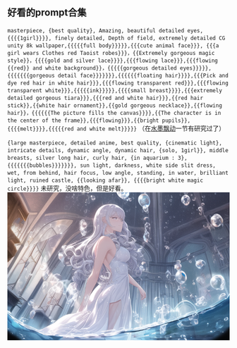 ## 好看的prompt合集

`masterpiece, {best quality}, Amazing, beautiful detailed eyes,{{{{1girl}}}}, finely detailed, Depth of field, extremely detailed CG unity 8k wallpaper,{{{{{full body}}}}},{{{cute animal face}}}, {{{a girl wears Clothes red Taoist robes}}}，{{Extremely gorgeous magic style}}，{{{{gold and silver lace}}}},{{{flowing lace}}},{{{flowing {{red}} and white background}}，{{{{{gorgeous detailed eyes}}}}},{{{{{{{gorgeous detail face}}}}}}},{{{{{{floating hair}}}},{{{Pick and dye red hair in white hair}}},{{{flowing transparent red}}},{{{flowing transparent white}}},{{{{{ink}}}}},{{{{small breast}}}},{{{extremely detailed gorgeous tiara}}},{{{red and white hair}}},{{red hair stick}},{{white hair ornament}},{{gold gorgeous necklace}},{{flowing hair}}，{{{{{{The picture fills the canvas}}}},{{The character is in the center of the frame}},{{{flowing}}},{{bright pupils}},{{{{melt}}}},{{{{{red and white melt}}}}}` （在[水墨飘动](novel-ai/ink-dye-flow.md)一节有研究过了）

`{large masterpiece, detailed anime, best quality, {cinematic light}, intricate details, dynamic angle, dynamic hair, {solo, 1girl}}, middle breasts, silver long hair, curly hair, {in aquarium : 3}, {{{{{{{bubbles}}}}}}}, sun light, darkness, white side slit dress, wet, from behind, hair focus, low angle, standing, in water, brilliant light, ruined castle, {{looking afar}}, {{{{bright white magic circle}}}}`  未研究，没啥特色，但是好看。
![image](pic_stoarge/NovelAi%20pic/%7Blarge%20masterpiece,%20detailed%20anime,%20best%20quality,%20%7Bcinematic%20light%7D,%20intricate%20d%20s-629388652.png)
